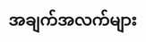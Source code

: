 ---
lang-ref: occurrence/search
title: အချက်အလက်များ
description: ပွင့်လင်းမြင်သာသော အချက်အလက်များကို မျှဝေခြင်း
layout: occurrence
permalink: /mm/occurrence/search
---